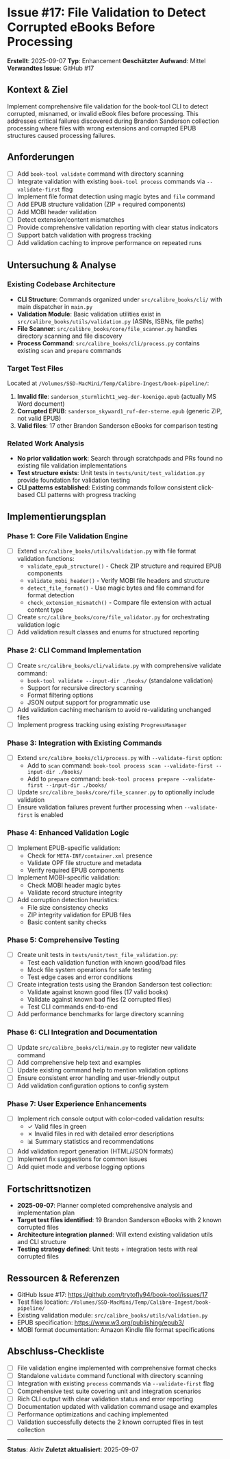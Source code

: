 # Issue #17: File Validation to Detect Corrupted eBooks Before Processing

**Erstellt**: 2025-09-07
**Typ**: Enhancement
**Geschätzter Aufwand**: Mittel
**Verwandtes Issue**: GitHub #17

## Kontext & Ziel
Implement comprehensive file validation for the book-tool CLI to detect corrupted, misnamed, or invalid eBook files before processing. This addresses critical failures discovered during Brandon Sanderson collection processing where files with wrong extensions and corrupted EPUB structures caused processing failures.

## Anforderungen
- [ ] Add `book-tool validate` command with directory scanning
- [ ] Integrate validation with existing `book-tool process` commands via `--validate-first` flag
- [ ] Implement file format detection using magic bytes and `file` command
- [ ] Add EPUB structure validation (ZIP + required components)
- [ ] Add MOBI header validation
- [ ] Detect extension/content mismatches
- [ ] Provide comprehensive validation reporting with clear status indicators
- [ ] Support batch validation with progress tracking
- [ ] Add validation caching to improve performance on repeated runs

## Untersuchung & Analyse

### Existing Codebase Architecture
- **CLI Structure**: Commands organized under `src/calibre_books/cli/` with main dispatcher in `main.py`
- **Validation Module**: Basic validation utilities exist in `src/calibre_books/utils/validation.py` (ASINs, ISBNs, file paths)
- **File Scanner**: `src/calibre_books/core/file_scanner.py` handles directory scanning and file discovery
- **Process Command**: `src/calibre_books/cli/process.py` contains existing `scan` and `prepare` commands

### Target Test Files
Located at `/Volumes/SSD-MacMini/Temp/Calibre-Ingest/book-pipeline/`:
1. **Invalid file**: `sanderson_sturmlicht1_weg-der-koenige.epub` (actually MS Word document)
2. **Corrupted EPUB**: `sanderson_skyward1_ruf-der-sterne.epub` (generic ZIP, not valid EPUB)
3. **Valid files**: 17 other Brandon Sanderson eBooks for comparison testing

### Related Work Analysis
- **No prior validation work**: Search through scratchpads and PRs found no existing file validation implementations
- **Test structure exists**: Unit tests in `tests/unit/test_validation.py` provide foundation for validation testing
- **CLI patterns established**: Existing commands follow consistent click-based CLI patterns with progress tracking

## Implementierungsplan

### Phase 1: Core File Validation Engine
- [ ] Extend `src/calibre_books/utils/validation.py` with file format validation functions:
  - `validate_epub_structure()` - Check ZIP structure and required EPUB components
  - `validate_mobi_header()` - Verify MOBI file headers and structure
  - `detect_file_format()` - Use magic bytes and file command for format detection
  - `check_extension_mismatch()` - Compare file extension with actual content type
- [ ] Create `src/calibre_books/core/file_validator.py` for orchestrating validation logic
- [ ] Add validation result classes and enums for structured reporting

### Phase 2: CLI Command Implementation
- [ ] Create `src/calibre_books/cli/validate.py` with comprehensive validate command:
  - `book-tool validate --input-dir ./books/` (standalone validation)
  - Support for recursive directory scanning
  - Format filtering options
  - JSON output support for programmatic use
- [ ] Add validation caching mechanism to avoid re-validating unchanged files
- [ ] Implement progress tracking using existing `ProgressManager`

### Phase 3: Integration with Existing Commands
- [ ] Extend `src/calibre_books/cli/process.py` with `--validate-first` option:
  - Add to `scan` command: `book-tool process scan --validate-first --input-dir ./books/`
  - Add to `prepare` command: `book-tool process prepare --validate-first --input-dir ./books/`
- [ ] Update `src/calibre_books/core/file_scanner.py` to optionally include validation
- [ ] Ensure validation failures prevent further processing when `--validate-first` is enabled

### Phase 4: Enhanced Validation Logic
- [ ] Implement EPUB-specific validation:
  - Check for `META-INF/container.xml` presence
  - Validate OPF file structure and metadata
  - Verify required EPUB components
- [ ] Implement MOBI-specific validation:
  - Check MOBI header magic bytes
  - Validate record structure integrity
- [ ] Add corruption detection heuristics:
  - File size consistency checks
  - ZIP integrity validation for EPUB files
  - Basic content sanity checks

### Phase 5: Comprehensive Testing
- [ ] Create unit tests in `tests/unit/test_file_validation.py`:
  - Test each validation function with known good/bad files
  - Mock file system operations for safe testing
  - Test edge cases and error conditions
- [ ] Create integration tests using the Brandon Sanderson test collection:
  - Validate against known good files (17 valid books)
  - Validate against known bad files (2 corrupted files)
  - Test CLI commands end-to-end
- [ ] Add performance benchmarks for large directory scanning

### Phase 6: CLI Integration and Documentation
- [ ] Update `src/calibre_books/cli/main.py` to register new validate command
- [ ] Add comprehensive help text and examples
- [ ] Update existing command help to mention validation options
- [ ] Ensure consistent error handling and user-friendly output
- [ ] Add validation configuration options to config system

### Phase 7: User Experience Enhancements
- [ ] Implement rich console output with color-coded validation results:
  - ✓ Valid files in green
  - ✗ Invalid files in red with detailed error descriptions
  - 📊 Summary statistics and recommendations
- [ ] Add validation report generation (HTML/JSON formats)
- [ ] Implement fix suggestions for common issues
- [ ] Add quiet mode and verbose logging options

## Fortschrittsnotizen
- **2025-09-07**: Planner completed comprehensive analysis and implementation plan
- **Target test files identified**: 19 Brandon Sanderson eBooks with 2 known corrupted files
- **Architecture integration planned**: Will extend existing validation utils and CLI structure
- **Testing strategy defined**: Unit tests + integration tests with real corrupted files

## Ressourcen & Referenzen
- GitHub Issue #17: https://github.com/trytofly94/book-tool/issues/17
- Test files location: `/Volumes/SSD-MacMini/Temp/Calibre-Ingest/book-pipeline/`
- Existing validation module: `src/calibre_books/utils/validation.py`
- EPUB specification: https://www.w3.org/publishing/epub3/
- MOBI format documentation: Amazon Kindle file format specifications

## Abschluss-Checkliste
- [ ] File validation engine implemented with comprehensive format checks
- [ ] Standalone `validate` command functional with directory scanning
- [ ] Integration with existing `process` commands via `--validate-first` flag
- [ ] Comprehensive test suite covering unit and integration scenarios
- [ ] Rich CLI output with clear validation status and error reporting
- [ ] Documentation updated with validation command usage and examples
- [ ] Performance optimizations and caching implemented
- [ ] Validation successfully detects the 2 known corrupted files in test collection

---
**Status**: Aktiv
**Zuletzt aktualisiert**: 2025-09-07
